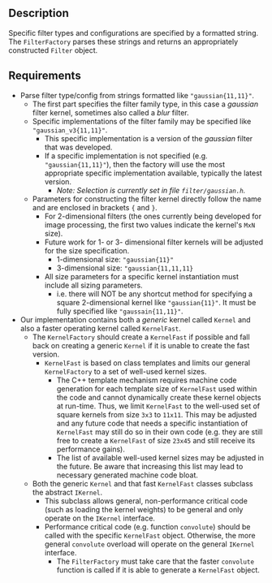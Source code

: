 ## Description
Specific filter types and configurations are specified by a formatted string.
The `FilterFactory` parses these strings and returns an appropriately constructed
`Filter` object.

## Requirements
 - Parse filter type/config from strings formatted like `"gaussian{11,11}"`.
   - The first part specifies the filter family type, in this case a *gaussian*
     filter kernel, sometimes also called a *blur* filter.
   - Specific implementations of the filter family may be specified like
     `"gaussian_v3{11,11}"`.
     - This specific implementation is a version of the *gaussian* filter that
       was developed.
     - If a specific implementation is not specified (e.g. `"gaussian{11,11}"`),
       then the factory will use the most appropriate specific implementation
       available, typically the latest version.
       - *Note: Selection is currently set in file `filter/gaussian.h`.*
   - Parameters for constructing the filter kernel directly follow the name and
     are enclosed in brackets `{` and `}`.
     - For 2-dimensional filters (the ones currently being developed for image
       processing, the first two values indicate the kernel's `MxN` size).
     - Future work for 1- or 3- dimensional filter kernels will be adjusted for
       the size specification.
       - 1-dimensional size: `"gaussian{11}"`
       - 3-dimensional size: `"gaussian{11,11,11}`
     - All size parameters for a specific kernel instantiation must include all
       sizing parameters.
       - i.e. there will NOT be any shortcut method for specifying a square
         2-dimensional kernel like `"gaussian{11}"`. It must be fully specified
         like `"gaussain{11,11}"`.
 - Our implementation contains both a *generic* kernel called `Kernel` and also
   a faster operating kernel called `KernelFast`.
   - The `KernelFactory` should create a `KernelFast` if possible and fall back
     on creating a generic `Kernel` if it is unable to create the fast version.
     - `KernelFast` is based on class templates and limits our general `KernelFactory`
       to a set of well-used kernel sizes.
       - The C++ template mechanism requires machine code generation for each
         template size of `KernelFast` used within the code and cannot dynamically
         create these kernel objects at run-time. Thus, we limit `KernelFast` to
         the well-used set of square kernels from size `3x3` to `11x11`. This may
         be adjusted and any future code that needs a specific instantiation of
         `KernelFast` may still do so in their own code (e.g. they are still free
         to create a `KernelFast` of size `23x45` and still receive its performance
         gains).
       - The list of available well-used kernel sizes may be adjusted in the future.
         Be aware that increasing this list may lead to necessary generated
         machine code bloat.
   - Both the generic `Kernel` and that fast `KernelFast` classes subclass the
     abstract `IKernel`.
     - This subclass allows general, non-performance critical code (such as loading
       the kernel weights) to be general and only operate on the `IKernel` interface.
     - Performance critical code (e.g. function `convolute`) should be called with
       the specific `KernelFast` object. Otherwise, the more general `convolute`
       overload will operate on the general `IKernel` interface.
       - The `FilterFactory` must take care that the faster `convolute` function is
         called if it is able to generate a `KernelFast` object.